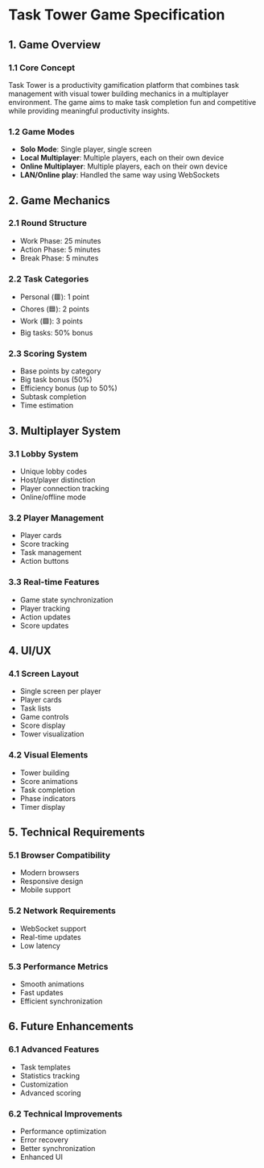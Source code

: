 # Task Tower Game Specification

## 1. Game Overview

### 1.1 Core Concept
Task Tower is a productivity gamification platform that combines task management with visual tower building mechanics in a multiplayer environment. The game aims to make task completion fun and competitive while providing meaningful productivity insights.

### 1.2 Game Modes
- **Solo Mode**: Single player, single screen
- **Local Multiplayer**: Multiple players, each on their own device
- **Online Multiplayer**: Multiple players, each on their own device
- **LAN/Online play**: Handled the same way using WebSockets

## 2. Game Mechanics

### 2.1 Round Structure
- Work Phase: 25 minutes
- Action Phase: 5 minutes
- Break Phase: 5 minutes

### 2.2 Task Categories
- Personal (🟥): 1 point
- Chores (🟦): 2 points
- Work (🟩): 3 points
- Big tasks: 50% bonus

### 2.3 Scoring System
- Base points by category
- Big task bonus (50%)
- Efficiency bonus (up to 50%)
- Subtask completion
- Time estimation

## 3. Multiplayer System

### 3.1 Lobby System
- Unique lobby codes
- Host/player distinction
- Player connection tracking
- Online/offline mode

### 3.2 Player Management
- Player cards
- Score tracking
- Task management
- Action buttons

### 3.3 Real-time Features
- Game state synchronization
- Player tracking
- Action updates
- Score updates

## 4. UI/UX

### 4.1 Screen Layout
- Single screen per player
- Player cards
- Task lists
- Game controls
- Score display
- Tower visualization

### 4.2 Visual Elements
- Tower building
- Score animations
- Task completion
- Phase indicators
- Timer display

## 5. Technical Requirements

### 5.1 Browser Compatibility
- Modern browsers
- Responsive design
- Mobile support

### 5.2 Network Requirements
- WebSocket support
- Real-time updates
- Low latency

### 5.3 Performance Metrics
- Smooth animations
- Fast updates
- Efficient synchronization

## 6. Future Enhancements

### 6.1 Advanced Features
- Task templates
- Statistics tracking
- Customization
- Advanced scoring

### 6.2 Technical Improvements
- Performance optimization
- Error recovery
- Better synchronization
- Enhanced UI
